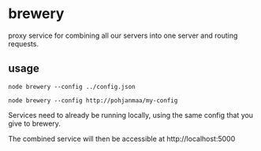 brewery
=======

proxy service for combining all our servers into one server and routing requests.


## usage

```
node brewery --config ../config.json
```

```
node brewery --config http://pohjanmaa/my-config
```

Services need to already be running locally, using the same config that you give to brewery.

The combined service will then be accessible at http://localhost:5000

